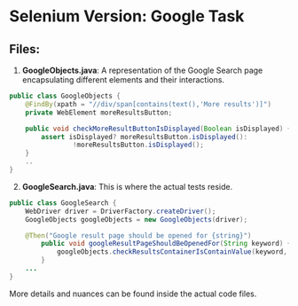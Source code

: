 
# Selenium Version: Google Task


## Files:

1. **GoogleObjects.java**: A representation of the Google Search page encapsulating different elements and their interactions.
```java
public class GoogleObjects {
    @FindBy(xpath = "//div/span[contains(text(),'More results')]")
    private WebElement moreResultsButton;

    public void checkMoreResultButtonIsDisplayed(Boolean isDisplayed) {
        assert isDisplayed? moreResultsButton.isDisplayed():
                !moreResultsButton.isDisplayed();
    }
    ..
}
```

2. **GoogleSearch.java**: This is where the actual tests reside.
```java
public class GoogleSearch {
    WebDriver driver = DriverFactory.createDriver();
    GoogleObjects googleObjects = new GoogleObjects(driver);

    @Then("Google result page should be opened for {string}")
        public void googleResultPageShouldBeOpenedFor(String keyword) {
            googleObjects.checkResultsContainerIsContainValue(keyword, true);
        }
    ...
}
```

More details and nuances can be found inside the actual code files.
